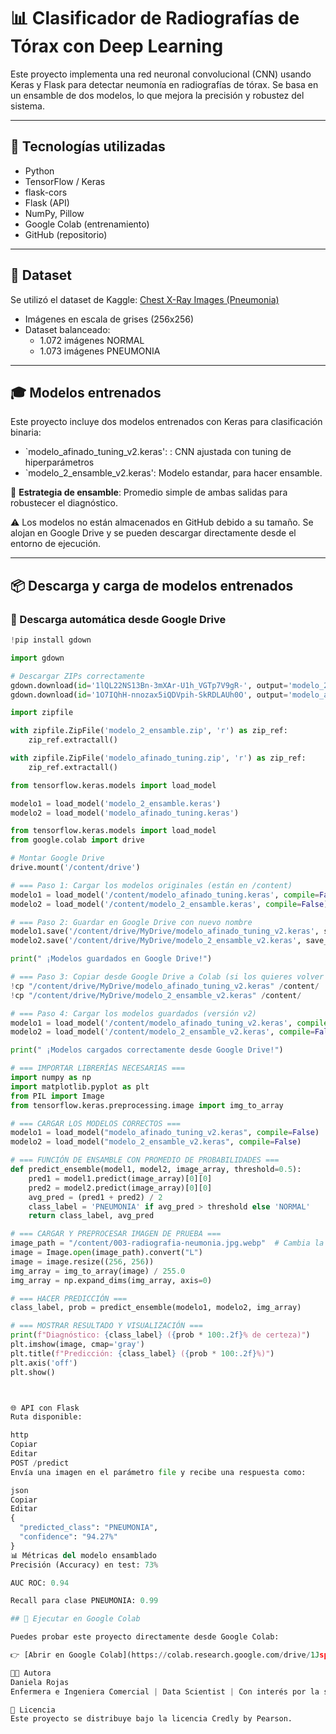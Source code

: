 # 📊 Clasificador de Radiografías de Tórax con Deep Learning

Este proyecto implementa una red neuronal convolucional (CNN) usando Keras y Flask para detectar neumonía en radiografías de tórax. Se basa en un ensamble de dos modelos, lo que mejora la precisión y robustez del sistema.

---

## 🔧 Tecnologías utilizadas

- Python  
- TensorFlow / Keras
- flask-cors
- Flask (API)  
- NumPy, Pillow  
- Google Colab (entrenamiento)  
- GitHub (repositorio)

---

## 📂 Dataset

Se utilizó el dataset de Kaggle: [Chest X-Ray Images (Pneumonia)](https://www.kaggle.com/paultimothymooney/chest-xray-pneumonia)

- Imágenes en escala de grises (256x256)
- Dataset balanceado:  
  - 1.072 imágenes NORMAL  
  - 1.073 imágenes PNEUMONIA

---

## 🎓 Modelos entrenados

Este proyecto incluye dos modelos entrenados con Keras para clasificación binaria:

- `modelo_afinado_tuning_v2.keras': : CNN ajustada con tuning de hiperparámetros  
- `modelo_2_ensamble_v2.keras': Modelo estandar, para hacer ensamble.

📌 **Estrategia de ensamble**: Promedio simple de ambas salidas para robustecer el diagnóstico.

⚠️ Los modelos no están almacenados en GitHub debido a su tamaño. Se alojan en Google Drive y se pueden descargar directamente desde el entorno de ejecución.

---

## 📦 Descarga y carga de modelos entrenados

### 🔽 Descarga automática desde Google Drive
 
```python
!pip install gdown

import gdown

# Descargar ZIPs correctamente
gdown.download(id='1lQL22NS13Bn-3mXAr-U1h_VGTp7V9gR-', output='modelo_2_ensamble.zip', quiet=False)
gdown.download(id='1O7IQhH-nnozax5iQDVpih-SkRDLAUh0O', output='modelo_afinado_tuning.zip', quiet=False)

import zipfile

with zipfile.ZipFile('modelo_2_ensamble.zip', 'r') as zip_ref:
    zip_ref.extractall()

with zipfile.ZipFile('modelo_afinado_tuning.zip', 'r') as zip_ref:
    zip_ref.extractall()

from tensorflow.keras.models import load_model

modelo1 = load_model('modelo_2_ensamble.keras')
modelo2 = load_model('modelo_afinado_tuning.keras')

from tensorflow.keras.models import load_model
from google.colab import drive

# Montar Google Drive
drive.mount('/content/drive')

# === Paso 1: Cargar los modelos originales (están en /content)
modelo1 = load_model('/content/modelo_afinado_tuning.keras', compile=False)
modelo2 = load_model('/content/modelo_2_ensamble.keras', compile=False)

# === Paso 2: Guardar en Google Drive con nuevo nombre
modelo1.save('/content/drive/MyDrive/modelo_afinado_tuning_v2.keras', save_format='keras')
modelo2.save('/content/drive/MyDrive/modelo_2_ensamble_v2.keras', save_format='keras')

print(" ¡Modelos guardados en Google Drive!")

# === Paso 3: Copiar desde Google Drive a Colab (si los quieres volver a usar desde /content)
!cp "/content/drive/MyDrive/modelo_afinado_tuning_v2.keras" /content/
!cp "/content/drive/MyDrive/modelo_2_ensamble_v2.keras" /content/

# === Paso 4: Cargar los modelos guardados (versión v2)
modelo1 = load_model('/content/modelo_afinado_tuning_v2.keras', compile=False)
modelo2 = load_model('/content/modelo_2_ensamble_v2.keras', compile=False)

print(" ¡Modelos cargados correctamente desde Google Drive!")

# === IMPORTAR LIBRERÍAS NECESARIAS ===
import numpy as np
import matplotlib.pyplot as plt
from PIL import Image
from tensorflow.keras.preprocessing.image import img_to_array

# === CARGAR LOS MODELOS CORRECTOS ===
modelo1 = load_model("modelo_afinado_tuning_v2.keras", compile=False)
modelo2 = load_model("modelo_2_ensamble_v2.keras", compile=False)

# === FUNCIÓN DE ENSAMBLE CON PROMEDIO DE PROBABILIDADES ===
def predict_ensemble(model1, model2, image_array, threshold=0.5):
    pred1 = model1.predict(image_array)[0][0]
    pred2 = model2.predict(image_array)[0][0]
    avg_pred = (pred1 + pred2) / 2
    class_label = 'PNEUMONIA' if avg_pred > threshold else 'NORMAL'
    return class_label, avg_pred

# === CARGAR Y PREPROCESAR IMAGEN DE PRUEBA ===
image_path = "/content/003-radiografia-neumonia.jpg.webp"  # Cambia la ruta si es necesario
image = Image.open(image_path).convert("L")
image = image.resize((256, 256))
img_array = img_to_array(image) / 255.0
img_array = np.expand_dims(img_array, axis=0)

# === HACER PREDICCIÓN ===
class_label, prob = predict_ensemble(modelo1, modelo2, img_array)

# === MOSTRAR RESULTADO Y VISUALIZACIÓN ===
print(f"Diagnóstico: {class_label} ({prob * 100:.2f}% de certeza)")
plt.imshow(image, cmap='gray')
plt.title(f"Predicción: {class_label} ({prob * 100:.2f}%)")
plt.axis('off')
plt.show()



🌐 API con Flask
Ruta disponible:

http
Copiar
Editar
POST /predict
Envía una imagen en el parámetro file y recibe una respuesta como:

json
Copiar
Editar
{
  "predicted_class": "PNEUMONIA",
  "confidence": "94.27%"
}
📊 Métricas del modelo ensamblado
Precisión (Accuracy) en test: 73%

AUC ROC: 0.94

Recall para clase PNEUMONIA: 0.99

## 🧪 Ejecutar en Google Colab

Puedes probar este proyecto directamente desde Google Colab:

👉 [Abrir en Google Colab](https://colab.research.google.com/drive/1Jsp4F5OPBDt0yC_bq4o78nfmS0GgV1ot#scrollTo=rIb41jhG-K9r&uniqifier=2)

👩‍💼 Autora
Daniela Rojas
Enfermera e Ingeniera Comercial | Data Scientist | Con interés por la salud digital y la inteligencia artificial aplicada a medicina.

📃 Licencia
Este proyecto se distribuye bajo la licencia Credly by Pearson.
